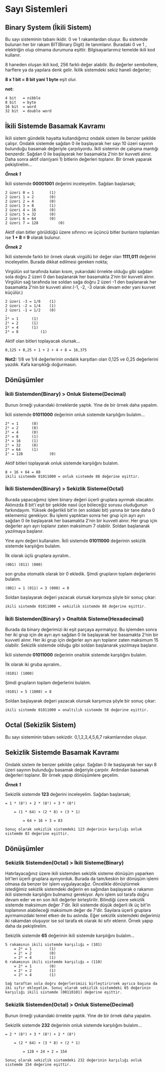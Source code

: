 # Sayı Sistemleri 

## Binary System (İkili Sistem)

Bu sayı sisteminin tabanı ikidir. 0 ve 1 rakamlardan oluşur. Bu sistemde bulunan her bir rakam BIT(Binary Digit) ile tanımlanır. Buradaki 0 ve 1 , elektriğin olup olmama durumuna eşittir. Bilgisayarlarımız temelde ikili kod kullanır.

8 haneden oluşan ikili kod, 256 farklı değer alabilir. Bu değerler sembollere, harflere ya da yapılara denk gelir. İkilik sistemdeki sekiz haneli değerler; 

**8 x 1 bit = 8 bit yani 1 byte** eşit olur.

**not:**
```
4 bit   = nibble
8 bit   = byte
16 bit  = word 
32 bit  = double word
```

## İkili Sistemde Basamak Kavramı

İkili sistem gündelik hayatta kullandığımız ondalık sistem ile benzer şekilde çalışır. Ondalık sistemde sağdan 0 ile başlayarak her sayı 10 üzeri sayının bulunduğu basamak değeriyle çarpılıyordu. İkili sistemin de çalışma mantığı benzerdir. Sağdan 0 ile başlayarak her basamakta 2’nin bir kuvveti alınır. Daha sonra aktif olan(yani 1) bitlerin değerleri toplanır. Bir örnek yaparak pekiştirelim...

***Örnek 1***

İkili sistemde **00001001** değerini inceleyelim. Sağdan başlarsak;

```
2 üzeri 0 = 1		(1)
2 üzeri 1 = 2 		(0)
2 üzeri 2 = 4		(0)
2 üzeri 3 = 8		(1)
2 üzeri 4 = 16		(0)
2 üzeri 5 = 32		(0)
2 üzeri 6 = 64		(0)
2 üzeri 7 = 128	        (0)
```

Aktif olan bitler görüldüğü üzere sıfırıncı ve üçüncü bitler bunların toplamları ise **1 + 8 = 9** olarak bulunur.

***Örnek 2***

İkili sistemde farklı bir örnek olarak virgüllü bir değer olan **1111,011** değerini inceleyelim. Burada dikkat edilmesi gereken nokta;

Virgülün sol tarafında kalan kısım, yukarıdaki örnekte olduğu gibi sağdan sola doğru 2 üzeri 0 dan başlanarak her basamakta 2’nin bir kuvveti alınır. Virgülün sağ tarafında ise soldan sağa doğru 2 üzeri -1 den başlanarak her basamakta 2’nin bir kuvveti alınır.(-1, -2, -3 olarak devam eder yani kuvvet küçülür.)  

```
2 üzeri -3 = 1/8	(1)
2 üzeri -2 = 1/4 	(1)
2 üzeri -1 = 1/2	(0)
,
2⁰ = 1		(1)
2¹ = 2		(1)
2² = 4		(1)
2³ = 8	        (1)
```

Aktif olan bitleri toplayacak olursak...

```
0,125 + 0,25 + 1 + 2 + 4 + 8 = 16,375
```

**Not2:** 1/8 ve 1/4 değerlerinin ondalık karşıtları olan 0,125 ve 0,25 değerlerini yazdık. Kafa karışıklığı doğurmasın. 

## Dönüşümler

### İkili Sistemden(Binary) > Onluk Sisteme(Decimal) 

Bunun örneği yukarıdaki örneklerde yaptık. Yine de bir örnek daha yapalım.

İkili sistemde **01011000** değerinin onluk sistemde karşılığını bulalım...

```
2⁰ = 1		(0)
2¹ = 2 		(0)
2² = 4		(0)
2³ = 8		(1)
2⁴ = 16		(1)
2⁵ = 32		(0)
2⁶ = 64		(1)
2⁷ = 128	        (0)
```

Aktif bitleri toplayarak onluk sistemde karşılığını bulalım.

```
8 + 16 + 64 = 88
ikili sistemde 01011000 = onluk sistemde 88 değerine eşittir.
```

### İkili Sistemden(Binary) > Sekizlik Sisteme(Octal)

Burada yapacağımız işlem binary değeri üçerli gruplara ayırmak olacaktır. Aklınızda  8 bit'i eşit bir şekilde nasıl üçe böleceğiz sorusu oluduğunun farkındayım. Yüksek değerlikli bit'in (en soldaki bit) yanına bir tane daha 0 eklememiz gerekiyor. Bu işlemi yaptıktan sonra her grup için ayrı ayrı sağdan 0 ile başlayarak her basamakta 2’nin bir kuvveti alınır. Her grup için değerler ayrı ayrı toplanır zaten maksimum 7 olabilir. Soldan başlanarak yazılmaya başlanır. 

Yine aynı değeri kullanalım. İkili sistemde **01011000** değerinin sekizlik sistemde karşılığını bulalım.

İlk olarak üçlü gruplara ayıralım..

```
(001) (011) (000)
```
son gruba otomatik olarak bir 0 ekledik. Şimdi grupların toplam değerlerini bulalım.

```
(001) = 1 (011) = 3 (000) = 0
```
Soldan başlayarak değeri yazacak olursak karşımıza şöyle bir sonuç çıkar:
```
ikili sistemde 01011000 = sekizlik sistemde 88 değerine eşittir.
```

### İkili Sistemden(Binary) > Onaltılık Sisteme(Hexadecimal)

Burada da binary değerimizi iki eşit parçaya ayırmalıyız. Bu işlemden sonra her iki grup için de ayrı ayrı sağdan 0 ile başlayarak her basamakta 2’nin bir kuvveti alınır. Her iki grup için değerler ayrı ayrı toplanır zaten maksimum 15 olabilir. Sekizlik sistemde olduğu gibi soldan başlanarak yazılmaya başlanır. 

İkili sistemde **01011000** değerinin onaltılık sistemde karşılığını bulalım.

İlk olarak iki gruba ayıralım..

```
(0101) (1000)
```
Şimdi grupların toplam değerlerini bulalım.
```
(0101) = 5 (1000) = 8
```
Soldan başlayarak değeri yazacak olursak karşımıza şöyle bir sonuç çıkar:
```
ikili sistemde 01011000 = onaltılık sistemde 58 değerine eşittir.
```

## Octal (Sekizlik Sistem)

Bu sayı sisteminin tabanı sekizdir. 0,1,2,3,4,5,6,7 rakamlarından oluşur. 

## Sekizlik Sistemde Basamak Kavramı

Ondalık sistem ile benzer şekilde çalışır. Sağdan 0 ile başlayarak her sayı 8 üzeri sayının bulunduğu basamak değeriyle çarpılır. Ardından basamak değerleri toplanır. Bir örnek yapıp dönüşümlere geçelim.

***Örnek 1***

Sekizlik sistemde **123** değerini inceleyelim. Sağdan başlarsak;
```
= 1 * (8²) + 2 * (8¹) + 3 * (8⁰)

    = (1 * 64) + (2 * 8) + (3 * 1) 

        = 64 + 16 + 3 = 83
```
```
Sonuç olarak sekizlik sistemdeki 123 değerinin karşılığı onluk sistemde 83 değerine eşittir.
```

## Dönüşümler

### Sekizlik Sistemden(Octal) > İkili Sisteme(Binary)

Hatırlayacağınız üzere ikili sistemden sekizlik sisteme dönüşüm yaparken bit'leri üçerli gruplara ayırıyorduk. Burada da tam/keskin bir dönüşüm işlemi olmasa da benzer bir işlem uygulayacağız. Öncelikle dönüştürmek istediğimiz sekizlik sistemdeki değerin en sağından başlayarak o rakamın ikili sistemde karşılığını bulmamız gerekiyor. Aynı işlem sol tarafa doğru devam eder ve en son ikili değerler birleştirilir. Bilindiği üzere sekizlik sistemde maksimum değer 7'dir. İkili sistemde düşük değerli ilk üç bit'in toplamının alabileceği maksimum değer de 7'dir. Sayılara üçerli gruplara ayırmamızdaki temel etken de bu aslında. 
Eğer sekizlik sistemdeki değerimiz iki rakamdan oluşuyor ise sol tarafa ek olarak iki sıfır eklenir.
Örnek yapıp daha da pekiştirelim.

Sekizlik sistemde **65** değerinin ikili sistemde karşılığını bulalım...

```
5 rakamının ikili sistemde karşılığı = (101)
    = 2⁰ = 1		(1)
    = 2¹ = 2 		(0)
    = 2² = 4		(1)
6 rakamının ikili sistemde karşılığı = (110)
    = 2⁰ = 1		(0)
    = 2¹ = 2 		(1)
    = 2² = 4		(1)
```

```
Sağ taraftan sola doğru değerlerimizi birleştirirsek ayrıca başına da iki sıfır ekleyelim. Sonuç olarak sekizlik sistemdeki 65 değerinin karşılığı ikili sistemde (00110101) değerine eşittir. 
```

### Sekizlik Sistemden(Octal) > Onluk Sisteme(Decimal) 

Bunun örneği yukarıdaki örnekte yaptık. Yine de bir örnek daha yapalım.

Sekizlik sistemde **232** değerinin onluk sistemde karşılığını bulalım...
```
= 2 * (8²) + 3 * (8¹) + 2 * (8⁰)

    = (2 * 64) + (3 * 8) + (2 * 1) 

        = 128 + 24 + 2 = 154
```
```
Sonuç olarak sekizlik sistemdeki 232 değerinin karşılığı onluk sistemde 154 değerine eşittir.
```